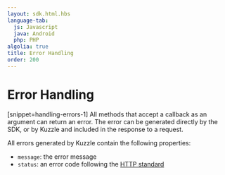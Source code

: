 ```yaml
---
layout: sdk.html.hbs
language-tab:
  js: Javascript
  java: Android
  php: PHP
algolia: true
title: Error Handling
order: 200
---
```


# Error Handling

[snippet=handling-errors-1]
All methods that accept a callback as an argument can return an error. The error can be generated directly by the SDK, or by Kuzzle and included in the response to a request.

All errors generated by Kuzzle contain the following properties:

* `message`: the error message
* `status`: an error code following the [HTTP standard](https://en.wikipedia.org/wiki/List_of_HTTP_status_codes)

